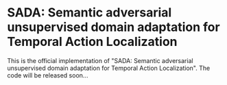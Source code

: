 # SADA: Semantic adversarial unsupervised domain adaptation for Temporal Action Localization
This is the official implementation of "SADA: Semantic adversarial unsupervised domain adaptation for Temporal Action Localization". The code will be released soon...
